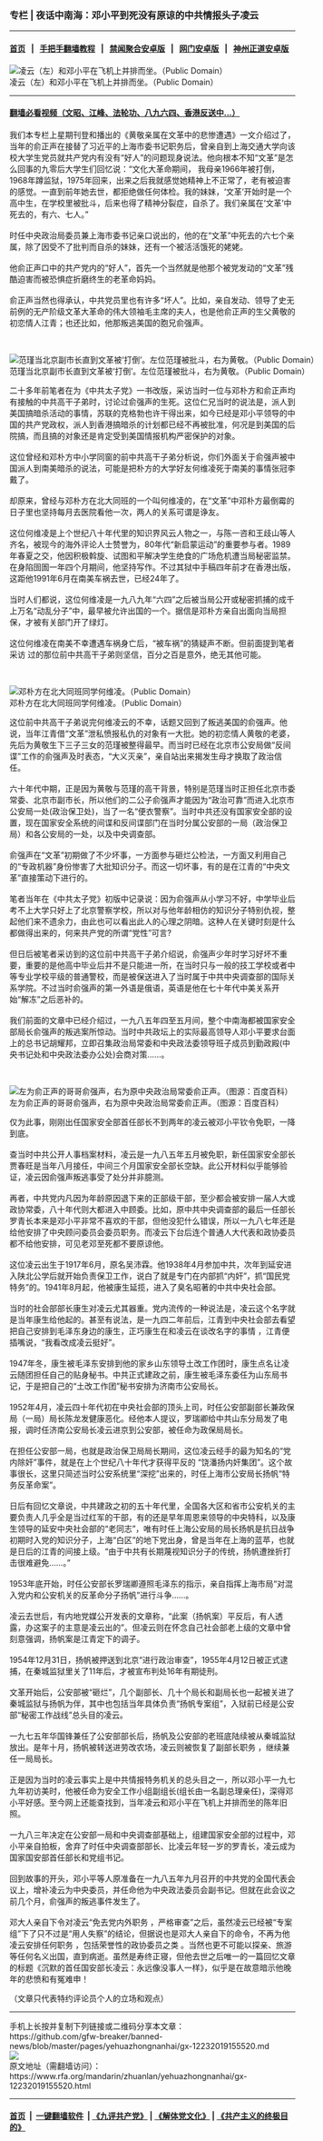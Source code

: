 ### 专栏 | 夜话中南海：邓小平到死没有原谅的中共情报头子凌云
------------------------

#### [首页](https://github.com/gfw-breaker/banned-news/blob/master/README.md) &nbsp;&nbsp;|&nbsp;&nbsp; [手把手翻墙教程](https://github.com/gfw-breaker/guides/wiki) &nbsp;&nbsp;|&nbsp;&nbsp; [禁闻聚合安卓版](https://github.com/gfw-breaker/bn-android) &nbsp;&nbsp;|&nbsp;&nbsp; [网门安卓版](https://github.com/oGate2/oGate) &nbsp;&nbsp;|&nbsp;&nbsp; [神州正道安卓版](https://github.com/SzzdOgate/update) 



<div id="headerimg">
 <img alt="凌云（左）和邓小平在飞机上并排而坐。（Public Domain）" src="https://www.rfa.org/mandarin/zhuanlan/yehuazhongnanhai/gx-12232019155520.html/20180321122504427.jpg-wap.jpg/image" title="凌云（左）和邓小平在飞机上并排而坐。（Public Domain）"/>
 <div id="headerimgcontents">
  <div id="headerimgcaption">
   <span>
    凌云（左）和邓小平在飞机上并排而坐。（Public Domain）
   </span>
   <!-- zoomattribute -->
  </div>
  <!-- headerimgcaption -->
 </div>
 <!-- headerimagecontents -->
</div>

<hr/>


#### [翻墙必看视频（文昭、江峰、法轮功、八九六四、香港反送中...）](https://github.com/gfw-breaker/banned-news/blob/master/pages/link3.md)

<div id="storytext">
 <div>
  <div class="slot_header">
  </div>
 </div>
 <p>
  我们本专栏上星期刊登和播出的《黄敬亲属在文革中的悲惨遭遇》一文介绍过了，当年的俞正声在接替了习近平的上海市委书记职务后，曾亲自到上海交通大学向该校大学生党员就共产党内有没有“好人”的问题现身说法。他向根本不知“文革”是怎么回事的九零后大学生们回忆说：“文化大革命期间， 我母亲1966年被打倒，1968年蹲监狱，1975年回来，出来之后我就感觉她精神上不正常了，老有被迫害的感觉。一直到前年她去世，都拒绝做任何体检。我的妹妹，‘文革’开始时是一个高中生，在学校里被批斗，后来也得了精神分裂症，自杀了。我们亲属在‘文革’中死去的，有六、七人。”
  <br/>
  <br/>
  时任中央政治局委员兼上海市委书记亲口说出的，他的在“文革”中死去的六七个亲属，除了因受不了批判而自杀的妹妹，还有一个被活活饿死的姥姥。
  <br/>
  <br/>
  他俞正声口中的共产党内的“好人”，首先一个当然就是他那个被党发动的“文革”残酷迫害而被恐惧症折磨终生的老革命妈妈。
  <br/>
  <br/>
  俞正声当然也得承认，中共党员里也有许多“坏人”。比如，亲自发动、领导了史无前例的无产阶级文革大革命的伟大领袖毛主席的夫人，也是他俞正声的生父黄敬的初恋情人江青；也还比如，他那叛逃美国的胞兄俞强声。
 </p>
 <p>
  <br/>
  <div class="image-inline captioned" style="width:965px;">
   <div style="width:965px;">
    <img alt="范瑾当北京副市长直到文革被‘打倒’。左位范瑾被批斗，右为黄敬。（Public Domain）" src="https://www.rfa.org/mandarin/zhuanlan/yehuazhongnanhai/gx-12202019134959.html/20160502e48fbcf39da244f4c08ec83724841f37.jpg" title="范瑾当北京副市长直到文革被‘打倒’。左位范瑾被批斗，右为黄敬。（Public Domain）"/>
   </div>
   <div class="image-caption">
    <span style="width:965px;">
     范瑾当北京副市长直到文革被‘打倒’。左位范瑾被批斗，右为黄敬。（Public Domain）
    </span>
    <span class="copyright">
    </span>
   </div>
  </div>
 </p>
 <p>
  二十多年前笔者在为《中共太子党》一书改版，采访当时一位与邓朴方和俞正声均有接触的中共高干子弟时，讨论过俞强声的生死。这位仁兄当时的说法是，派人到美国搞暗杀活动的事情，苏联的克格勃也许干得出来，如今已经是邓小平领导的中国的共产党政权，派人到香港搞暗杀的计划都已经不再被批准，何况是到美国的后院搞，而且搞的对象还是肯定受到美国情报机构严密保护的对象。
  <br/>
  <br/>
  这位曾经和邓朴方中小学同窗的前中共高干子弟分析说，你们外面关于俞强声被中国派人到南美暗杀的说法，可能是把朴方的大学好友何维凌死于南美的事情张冠李戴了。
  <br/>
  <br/>
  却原来，曾经与邓朴方在北大同班的一个叫何维凌的，在“文革”中邓朴方最倒霉的日子里也坚持每月去医院看他一次，两人的关系可谓是诤友。
  <br/>
  <br/>
  这位何维凌是上个世纪八十年代里的知识界风云人物之一，与陈一咨和王歧山等人齐名，被现今的海外评论人士赞誉为，80年代“新启蒙运动”的重要参与者。1989年春夏之交，他因积极斡旋、试图和平解决学生绝食的广场危机遭当局秘密监禁。在身陷囹圄一年四个月期间，他坚持写作。不过其狱中手稿四年前才在香港出版，这距他1991年6月在南美车祸去世，已经24年了。
  <br/>
  <br/>
  当时人们都说，这位何维凌是一九八九年“六四”之后被当局公开或秘密抓捕的成千上万名“动乱分子”中，最早被允许出国的一个。据信是邓朴方亲自出面向当局担保，才被有关部门开了绿灯。
  <br/>
  <br/>
  这位何维凌在南美不幸遭遇车祸身亡后，“被车祸”的猜疑声不断。但前面提到笔者采访 过的那位前中共高干子弟则坚信，百分之百是意外，绝无其他可能。
 </p>
 <p>
  <br/>
  <div class="image-inline captioned" style="width:776px;">
   <div style="width:776px;">
    <img alt="邓朴方在北大同班同学何维凌。（Public Domain）" src="https://www.rfa.org/mandarin/zhuanlan/yehuazhongnanhai/gx-12232019155520.html/1-1P50Q12140402.jpg" title="邓朴方在北大同班同学何维凌。（Public Domain）"/>
   </div>
   <div class="image-caption">
    <span style="width:776px;">
     邓朴方在北大同班同学何维凌。（Public Domain）
    </span>
    <span class="copyright">
    </span>
   </div>
  </div>
 </p>
 <p>
  这位前中共高干子弟说完何维凌云的不幸，话题又回到了叛逃美国的俞强声。他说，当年江青借“文革”泄私愤报私仇的对象有一大批。她的初恋情人黄敬的老婆，先后为黄敬生下三子三女的范瑾被整得最早。而当时已经在北京市公安局做“反间谍”工作的俞强声及时表态，“大义灭亲”，亲自站出来揭发生母才换取了政治信任。
  <br/>
  <br/>
  六十年代中期，正是因为黄敬与范瑾的高干背景，特别是范瑾当时正担任北京市委常委、北京市副市长，所以他们的二公子俞强声才能因为“政治可靠”而进入北京市公安局一处(政治保卫处)，当了一名“便衣警察”。当时中共还没有国家安全部的设置，现在国家安全系统的间谍和反间谍部门在当时分属公安部的一局（政治保卫局）和各公安局的一处，以及中央调查部。
  <br/>
  <br/>
  俞强声在“文革”初期做了不少坏事，一方面参与砸烂公检法，一方面又利用自己的“专政机器”身份惨害了大批知识分子。而这一切坏事，有的是在江青的“中央文革”直接策动下进行的。
  <br/>
  <br/>
  笔者当年在《中共太子党》初版中记录说：因为俞强声从小学习不好，中学毕业后考不上大学只好上了北京警察学校，所以对与他年龄相仿的知识分子特别仇视，整起他们来不遗余力，由此也可以看出此人的心理之阴暗。这种人在关键时刻是什么都做得出来的，何来共产党的所谓“党性”可言?
  <br/>
  <br/>
  但日后被笔者采访到的这位前中共高干子弟介绍说，俞强声少年时学习好坏不重要，重要的是他高中毕业后并不是只能进一所，在当时只与一般的技工学校或者中等专业学校平级的普通警校，而是被保送进入了当时属于中共中央调查部的国际关系学院。不过当时俞强声的第一外语是俄语，英语是他在七十年代中美关系开始“解冻”之后恶补的。
  <br/>
  <br/>
  我们前面的文章中已经介绍过，一九八五年四至五月间，整个中南海都被国家安全部局长俞强声的叛逃案所惊动。当时中共政坛上的实际最高领导人邓小平要求台面上的总书记胡耀邦，立即召集政治局常委和中央政法委领导班子成员到勤政殿(中央书记处和中央政法委办公处)会商对策……。
 </p>
 <p>
  <br/>
  <div class="image-inline captioned" style="width:622px;">
   <div style="width:622px;">
    <img alt="左为俞正声的哥哥俞强声，右为原中央政治局常委俞正声。（图源：百度百科）" src="https://www.rfa.org/mandarin/zhuanlan/yehuazhongnanhai/gx-12032019104813.html/yzs.jpg" title="左为俞正声的哥哥俞强声，右为原中央政治局常委俞正声。（图源：百度百科）"/>
   </div>
   <div class="image-caption">
    <span style="width:622px;">
     左为俞正声的哥哥俞强声，右为原中央政治局常委俞正声。（图源：百度百科）
    </span>
    <span class="copyright">
    </span>
   </div>
  </div>
 </p>
 <p>
  仅为此事，刚刚出任国家安全部首任部长不到两年的凌云被邓小平钦令免职，一降到底。
  <br/>
  <br/>
  查当时中共公开人事档案材料，凌云是一九八五年五月被免职，新任国家安全部长贾春旺是当年八月接任，中间三个月国家安全部长空缺。此公开材料似乎能够验证，凌云因俞强声叛逃事受了处分并非臆测。
  <br/>
  <br/>
  再者，中共党内凡因为年龄原因退下来的正部级干部，至少都会被安排一届人大或政协常委，八十年代则大都进入中顾委。比如，原中共中央调查部的最后一任部长罗青长本来是邓小平非常不喜欢的干部，但他没犯什么错误，所以一九八七年还是给他安排了中央顾问委员会委员职务。而凌云下台后连个普通人大代表和政协委员都不给他安排，可见老邓至死都不要原谅他。
  <br/>
  <br/>
  这位凌云出生于1917年6月，原名吴沛霖。他1938年4月参加中共，次年到延安进入陕北公学后就开始负责保卫工作，说白了就是专门在内部抓“内奸”，抓“国民党特务”的。1941年8月起，他被康生延揽，进入了臭名昭著的中共中央社会部。
  <br/>
  <br/>
  当时的社会部部长康生对凌云尤其器重。党内流传的一种说法是，凌云这个名字就是当年康生给他起的。甚至有说法，是一九四二年前后，江青到中央社会部去看望把自己安排到毛泽东身边的康生，正巧康生在和凌云在谈改名字的事情 ，江青便插嘴说，“我看改成凌云挺好”。
  <br/>
  <br/>
  1947年冬，康生被毛泽东安排到他的家乡山东领导土改工作团时，康生点名让凌云随团担任自己的贴身秘书。中共正式建政之前，康生被毛泽东委任为山东局书记，于是把自己的“土改工作团”秘书安排为济南市公安局长。
  <br/>
  <br/>
  1952年4月，凌云四十年代初在中央社会部的顶头上司，时任公安部副部长兼政保局（一局）局长陈龙发健康恶化。经他本人提议，罗瑞卿给中共山东分局发了电报，调时任济南公安局长凌云进京到公安部，被任命为政保局局长。
  <br/>
  <br/>
  在担任公安部一局，也就是政治保卫局局长期间，这位凌云经手的最为知名的“党内除奸”事件，就是在上个世纪八十年代才获得平反的 “饶潘扬内奸集团”。这个故事很长，这里只简述当时公安系统里“深挖”出来的，时任上海市公安局长扬帆“特务反革命案”。
  <br/>
  <br/>
  日后有回忆文章说，中共建政之初的五十年代里，全国各大区和省市公安机关的主要负责人几乎全是当过红军的干部，有的还是早年周恩来领导的中央特科，以及康生领导的延安中央社会部的“老同志”，唯有时任上海公安局的局长扬帆是抗日战争初期时入党的知识分子，上海“白区”的地下党出身，曾是当年在上海的蓝苹，也就是日后的江青的间接上级。“由于中共有长期蔑视知识分子的传统，扬帆遭挫折打击很难避免……。”
  <br/>
  <br/>
  1953年底开始，时任公安部长罗瑞卿遵照毛泽东的指示，亲自指挥上海市局“对混入党内和公安机关的反革命分子扬帆”进行斗争……。
  <br/>
  <br/>
  凌云去世后，有内地党媒公开发表的文章称，“此案（扬帆案）平反后，有人透露，办这案子的主意是凌云出的”。但凌云则在怀念自己社会部老上级的文章中曾刻意强调，扬帆案是江青定下的调子。
  <br/>
  <br/>
  1954年12月31日，扬帆被押送到北京“进行政治审查”，1955年4月12日被正式逮捕，在秦城监狱里关了11年后，才被宣布判处16年有期徒刑。
  <br/>
  <br/>
  文革开始后，公安部被“砸烂”，几个副部长、几十个局长和副局长也一起被关进了秦城监狱与扬帆为伴，其中也包括当年具体负责“扬帆专案组”，入狱前已经是公安部“秘密工作战线”总头目的凌云。
  <br/>
  <br/>
  一九七五年华国锋兼任了公安部部长后，扬帆及公安部的老班底陆续被从秦城监狱放出。是年十月，扬帆被转送进劳改农场，凌云则被恢复了副部长职务 ，继续兼任一局局长。
  <br/>
  <br/>
  正是因为当时的凌云事实上是中共情报特务机关的总头目之一，所以邓小平一九七九年初访美时，他被任命为安全工作小组副组长(组长由一名副总理亲任)，深得邓小平好感。至今网上还能查找到，当年凌云和邓小平在飞机上并排而坐的陈年旧照。
  <br/>
  <br/>
  一九八三年决定在公安部一局和中央调查部基础上，组建国家安全部的过程中，邓小平亲自拍板，舍弃了时任中央调查部部长、比凌云年轻一岁的罗青长，凌云成为国家国安部首任部长和党组书记。
  <br/>
  <br/>
  回到故事的开头，邓小平等人原准备在一九八五年九月召开的中共党的全国代表会议上，增补凌云为中央委员，并任命他为中央政法委员会副书记。但就在此会议之前几个月，俞强声的叛逃事件发生了。
  <br/>
  <br/>
  邓大人亲自下令对凌云“免去党内外职务 ，严格审查”之后，虽然凌云已经被“专案组”下了只不过是“用人失察”的结论，但据说也是邓大人亲自下的命令，不再为他凌云安排任何职务 ，包括荣誉性的政协委员之类 。当然也更不可能以探亲、旅游等任何名义出国，直到病逝。虽然是寿终正寝，但他去世之后唯一的一篇回忆文章的标题《沉默的首任国安部长凌云：永远像没事人一样》，似乎是在故意暗示他晚年的悲愤和有冤难申！
 </p>
 <p>
  （文章只代表特约评论员个人的立场和观点）
 </p>
</div>

<hr/>
手机上长按并复制下列链接或二维码分享本文章：<br/>
https://github.com/gfw-breaker/banned-news/blob/master/pages/yehuazhongnanhai/gx-12232019155520.md <br/>
<a href='https://github.com/gfw-breaker/banned-news/blob/master/pages/yehuazhongnanhai/gx-12232019155520.md'><img src='https://github.com/gfw-breaker/banned-news/blob/master/pages/yehuazhongnanhai/gx-12232019155520.md.png'/></a> <br/>
原文地址（需翻墙访问）：https://www.rfa.org/mandarin/zhuanlan/yehuazhongnanhai/gx-12232019155520.html


------------------------
#### [首页](https://github.com/gfw-breaker/banned-news/blob/master/README.md) &nbsp;|&nbsp; [一键翻墙软件](https://github.com/gfw-breaker/nogfw/blob/master/README.md) &nbsp;| [《九评共产党》](https://github.com/gfw-breaker/9ping.md/blob/master/README.md#九评之一评共产党是什么) | [《解体党文化》](https://github.com/gfw-breaker/jtdwh.md/blob/master/README.md) | [《共产主义的终极目的》](https://github.com/gfw-breaker/gczydzjmd.md/blob/master/README.md)


<img src='http://gfw-breaker.win/banned-news/pages/yehuazhongnanhai/gx-12232019155520.md' width='0px' height='0px'/>